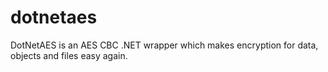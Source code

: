 # dotnetaes
DotNetAES is an AES CBC .NET wrapper which makes encryption for data, objects and files easy again.
